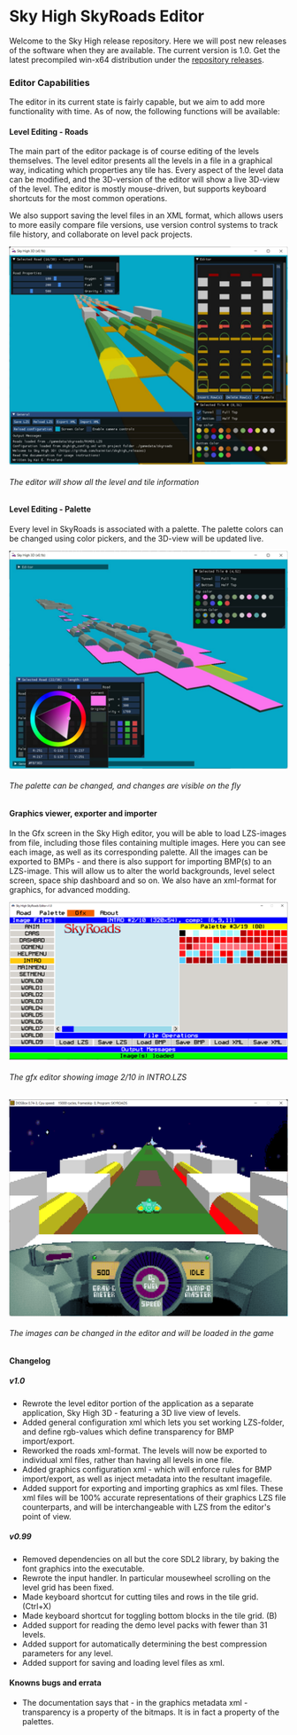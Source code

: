 # Sky High SkyRoads Editor

Welcome to the Sky High release repository. Here we will post new releases of the software when they are available. The current version is 1.0. Get the latest precompiled win-x64 distribution under the [repository releases](https://github.com/kaimitai/skyhigh_releases/releases/).

### Editor Capabilities
The editor in its current state is fairly capable, but we aim to add more functionality with time. As of now, the following functions will be available:

#### Level Editing - Roads
The main part of the editor package is of course editing of the levels themselves. The level editor presents all the levels in a file in a graphical way, indicating which properties any tile has. Every aspect of the level data can be modified, and the 3D-version of the editor will show a live 3D-view of the level. The editor is mostly mouse-driven, but supports keyboard shortcuts for the most common operations.

We also support saving the level files in an XML format, which allows users to more easily compare file versions, use version control systems to track file history, and collaborate on level pack projects.

![alt text](./docs/images/intro/00_editor.JPG)
###### The editor will show all the level and tile information

#### Level Editing - Palette
Every level in SkyRoads is associated with a palette. The palette colors can be changed using color pickers, and the 3D-view will be updated live.

![alt text](./docs/images/intro/01_palette.JPG)
###### The palette can be changed, and changes are visible on the fly

#### Graphics viewer, exporter and importer
In the Gfx screen in the Sky High editor, you will be able to load LZS-images from file, including those files containing multiple images. Here you can see each image, as well as its corresponding palette. All the images can be exported to BMPs - and there is also support for importing BMP(s) to an LZS-image. This will allow us to alter the world backgrounds, level select screen, space ship dashboard and so on. We also have an xml-format for graphics, for advanced modding.

![alt text](./docs/images/intro/02_gfx.png)
###### The gfx editor showing image 2/10 in INTRO.LZS

![alt text](./docs/images/intro/02_gfx_02.png)
###### The images can be changed in the editor and will be loaded in the game


#### Changelog

##### v1.0
* Rewrote the level editor portion of the application as a separate application, Sky High 3D - featuring a 3D live view of levels.
 * Added general configuration xml which lets you set working LZS-folder, and define rgb-values which define transparency for BMP import/export.
 * Reworked the roads xml-format. The levels will now be exported to individual xml files, rather than having all levels in one file.
 * Added graphics configuration xml - which will enforce rules for BMP import/export, as well as inject metadata into the resultant imagefile.
 * Added support for exporting and importing graphics as xml files. These xml files will be 100% accurate representations of their graphics LZS file counterparts, and will be interchangeable with LZS from the editor's point of view.

##### v0.99
* Removed dependencies on all but the core SDL2 library, by baking the font graphics into the executable.
* Rewrote the input handler. In particular mousewheel scrolling on the level grid has been fixed.
* Made keyboard shortcut for cutting tiles and rows in the tile grid. (Ctrl+X)
* Made keyboard shortcut for toggling bottom blocks in the tile grid. (B)
* Added support for reading the demo level packs with fewer than 31 levels.
* Added support for automatically determining the best compression parameters for any level.
* Added support for saving and loading level files as xml.

#### Knowns bugs and errata
* The documentation says that - in the graphics metadata xml - transparency is a property of the bitmaps. It is in fact a property of the palettes.